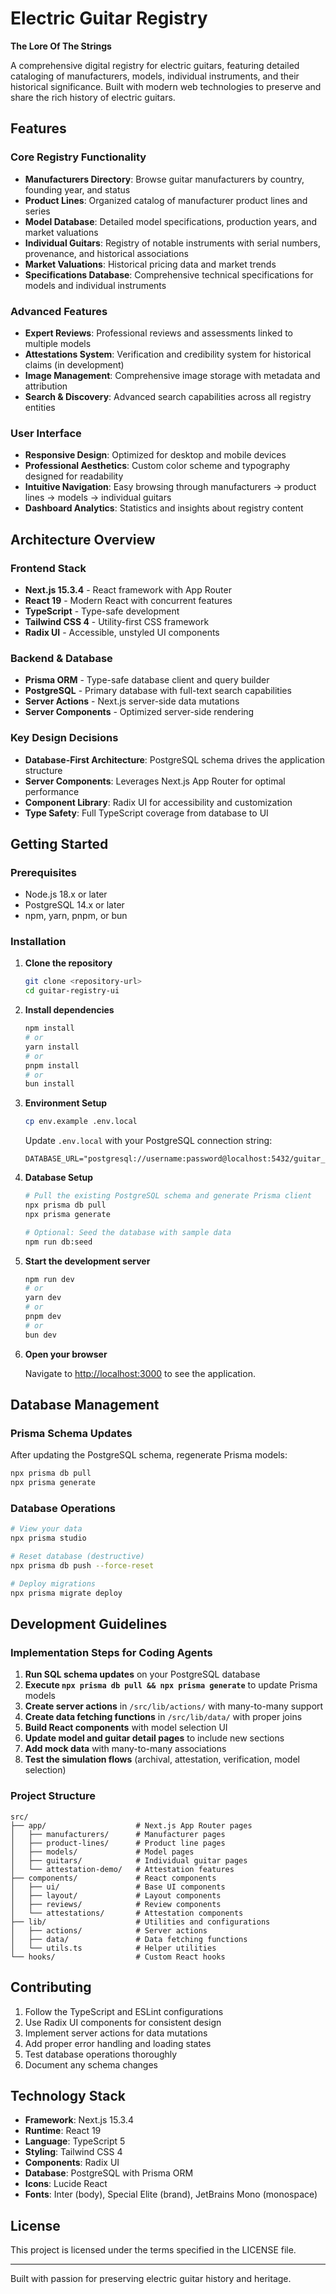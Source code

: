 # Electric Guitar Registry

**The Lore Of The Strings**

A comprehensive digital registry for electric guitars, featuring detailed cataloging of manufacturers, models, individual instruments, and their historical significance. Built with modern web technologies to preserve and share the rich history of electric guitars.

## Features

### Core Registry Functionality
- **Manufacturers Directory**: Browse guitar manufacturers by country, founding year, and status
- **Product Lines**: Organized catalog of manufacturer product lines and series
- **Model Database**: Detailed model specifications, production years, and market valuations
- **Individual Guitars**: Registry of notable instruments with serial numbers, provenance, and historical associations
- **Market Valuations**: Historical pricing data and market trends
- **Specifications Database**: Comprehensive technical specifications for models and individual instruments

### Advanced Features
- **Expert Reviews**: Professional reviews and assessments linked to multiple models
- **Attestations System**: Verification and credibility system for historical claims (in development)
- **Image Management**: Comprehensive image storage with metadata and attribution
- **Search & Discovery**: Advanced search capabilities across all registry entities

### User Interface
- **Responsive Design**: Optimized for desktop and mobile devices
- **Professional Aesthetics**: Custom color scheme and typography designed for readability
- **Intuitive Navigation**: Easy browsing through manufacturers → product lines → models → individual guitars
- **Dashboard Analytics**: Statistics and insights about registry content

## Architecture Overview

### Frontend Stack
- **Next.js 15.3.4** - React framework with App Router
- **React 19** - Modern React with concurrent features
- **TypeScript** - Type-safe development
- **Tailwind CSS 4** - Utility-first CSS framework
- **Radix UI** - Accessible, unstyled UI components

### Backend & Database
- **Prisma ORM** - Type-safe database client and query builder
- **PostgreSQL** - Primary database with full-text search capabilities
- **Server Actions** - Next.js server-side data mutations
- **Server Components** - Optimized server-side rendering

### Key Design Decisions
- **Database-First Architecture**: PostgreSQL schema drives the application structure
- **Server Components**: Leverages Next.js App Router for optimal performance
- **Component Library**: Radix UI for accessibility and customization
- **Type Safety**: Full TypeScript coverage from database to UI

## Getting Started

### Prerequisites
- Node.js 18.x or later
- PostgreSQL 14.x or later
- npm, yarn, pnpm, or bun

### Installation

1. **Clone the repository**
   ```bash
   git clone <repository-url>
   cd guitar-registry-ui
   ```

2. **Install dependencies**
   ```bash
   npm install
   # or
   yarn install
   # or
   pnpm install
   # or
   bun install
   ```

3. **Environment Setup**
   ```bash
   cp env.example .env.local
   ```
   
   Update `.env.local` with your PostgreSQL connection string:
   ```
   DATABASE_URL="postgresql://username:password@localhost:5432/guitar_registry"
   ```

4. **Database Setup**
   ```bash
   # Pull the existing PostgreSQL schema and generate Prisma client
   npx prisma db pull
   npx prisma generate
   
   # Optional: Seed the database with sample data
   npm run db:seed
   ```

5. **Start the development server**
   ```bash
   npm run dev
   # or
   yarn dev
   # or
   pnpm dev
   # or
   bun dev
   ```

6. **Open your browser**
   
   Navigate to [http://localhost:3000](http://localhost:3000) to see the application.

## Database Management

### Prisma Schema Updates

After updating the PostgreSQL schema, regenerate Prisma models:

```bash
npx prisma db pull
npx prisma generate
```

### Database Operations
```bash
# View your data
npx prisma studio

# Reset database (destructive)
npx prisma db push --force-reset

# Deploy migrations
npx prisma migrate deploy
```

## Development Guidelines

### Implementation Steps for Coding Agents

1. **Run SQL schema updates** on your PostgreSQL database
2. **Execute `npx prisma db pull && npx prisma generate`** to update Prisma models
3. **Create server actions** in `/src/lib/actions/` with many-to-many support
4. **Create data fetching functions** in `/src/lib/data/` with proper joins
5. **Build React components** with model selection UI
6. **Update model and guitar detail pages** to include new sections
7. **Add mock data** with many-to-many associations
8. **Test the simulation flows** (archival, attestation, verification, model selection)

### Project Structure
```
src/
├── app/                    # Next.js App Router pages
│   ├── manufacturers/      # Manufacturer pages
│   ├── product-lines/      # Product line pages
│   ├── models/             # Model pages
│   ├── guitars/            # Individual guitar pages
│   └── attestation-demo/   # Attestation features
├── components/             # React components
│   ├── ui/                 # Base UI components
│   ├── layout/             # Layout components
│   ├── reviews/            # Review components
│   └── attestations/       # Attestation components
├── lib/                    # Utilities and configurations
│   ├── actions/            # Server actions
│   ├── data/               # Data fetching functions
│   └── utils.ts            # Helper utilities
└── hooks/                  # Custom React hooks
```

## Contributing

1. Follow the TypeScript and ESLint configurations
2. Use Radix UI components for consistent design
3. Implement server actions for data mutations
4. Add proper error handling and loading states
5. Test database operations thoroughly
6. Document any schema changes

## Technology Stack

- **Framework**: Next.js 15.3.4
- **Runtime**: React 19
- **Language**: TypeScript 5
- **Styling**: Tailwind CSS 4
- **Components**: Radix UI
- **Database**: PostgreSQL with Prisma ORM
- **Icons**: Lucide React
- **Fonts**: Inter (body), Special Elite (brand), JetBrains Mono (monospace)

## License

This project is licensed under the terms specified in the LICENSE file.

---

Built with passion for preserving electric guitar history and heritage.
